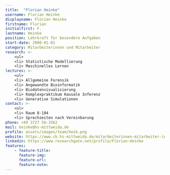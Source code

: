 ```yaml
---
title:  "Florian Heinke"
username: Florian Heinke
displayname: Florian Heinke
firstname: Florian
initialfirst: F.
lastname: Heinke
position: Lehrkraft für besondere Aufgaben
start-date: 2000-01-01
category: Mitarbeiterinnen und Mitarbeiter
research: >- 
    <ul>
    <li> Statistische Modellierung
    <li> Maschinelles Lernen
lectures: >-
    <ul>
    <li> Allgemeine Forensik
    <li> Angewandte Bioinformatik
    <li> Biodatenvisualisierung
    <li> Komplexpraktikum Kausale Inferenz 
    <li> Generative Simulationen
contact: >-
    <ul>
    <li> Raum 8-104
    <li> Sprechzeiten nach Vereinbarung
phone: +49 3727 58-1562
mail: heinke@hs-mittweida.de
profile: assets/images/team/heik.png
website: https://www.cb.hs-mittweida.de/mitarbeiterinnen-mitarbeiter-in-ihren-fachgruppen/heinke-florian/
linkedin: https://www.researchgate.net/profile/Florian-Heinke
features:
    - feature-title: 
      feature-img: 
      feature-url: 
      feature-note: 
---
```

